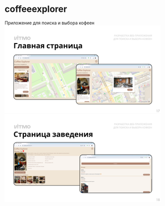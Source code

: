 # coffeeexplorer
Приложение для поиска и выбора кофеен
![Главная страница](screenshots\main.png)
![Страница заведения](screenshots\details.png)